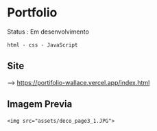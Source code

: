 <h1> Portfolio </h1>
 Status : Em desenvolvimento
 
````
html - css - JavaScript

````
Site 
---
--> https://portifolio-wallace.vercel.app/index.html 

Imagem Previa 
---
    <img src="assets/deco_page3_1.JPG">


